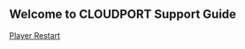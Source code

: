 ## Welcome to CLOUDPORT Support Guide


[Player Restart](https://vinodkumarpr.github.io/CLOUDPORT/player_restart)
